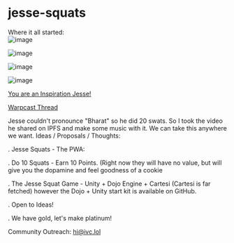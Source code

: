 # jesse-squats
Where it all started:
<br>
![image](https://github.com/ivcained/jesse-squats/assets/86070833/19d951a5-65ff-409a-88b8-029a121c0068)

![image](https://github.com/ivcained/jesse-squats/assets/86070833/fdb68736-1e0b-437d-953e-74f86e3772ef)

![image](https://github.com/ivcained/jesse-squats/assets/86070833/dc92218b-4207-43d6-b5bd-53e163d2ef2d)

![image](https://github.com/ivcained/jesse-squats/assets/86070833/52492450-bdc8-43ee-bf62-a3ccea2d99b3)

[You are an Inspiration Jesse!](https://d391b93f5f62d9c15f67142e43841acc.ipfscdn.io/ipfs/bafybeiho4s3at37loja5qjgqguzg3wat65omxjo5rcg45rtv3pzwvur6lu/IMG_0294.MOV)

[Warpcast Thread](https://warpcast.com/ivc/0x96a463a3)

Jesse couldn't pronounce "Bharat" so he did 20 swats. 
So I took the video he shared on IPFS and make some music with it. 
We can take this anywhere we want.
Ideas / Proposals / Thoughts:

. Jesse Squats - The PWA:

. Do 10 Squats - Earn 10 Points. (Right now they will have no value, but will give you the dopamine and feel goodness of a cookie

. The Jesse Squat Game - Unity + Dojo Engine + Cartesi (Cartesi is far fetched) however the Dojo + Unity start kit is available on GitHub.

. Open to Ideas!

. We have gold, let's make platinum!

Community Outreach: hi@ivc.lol
